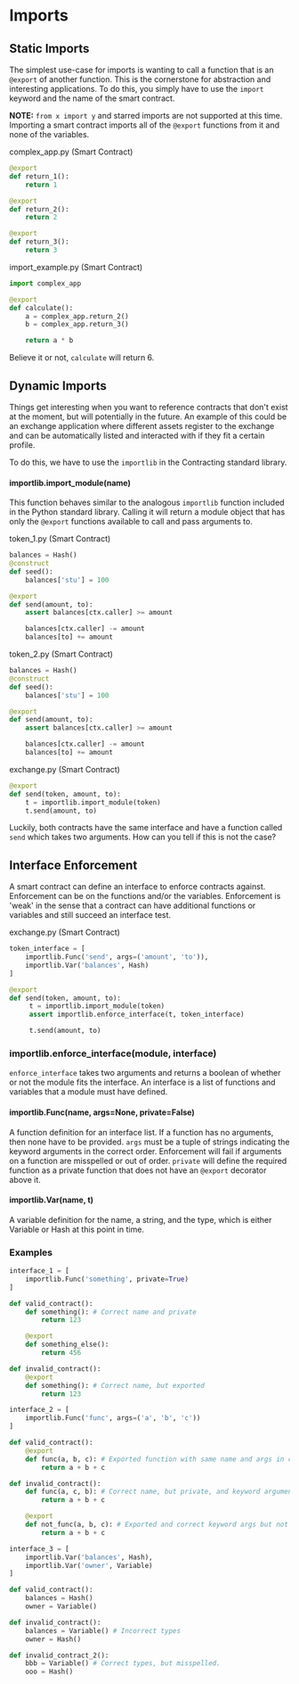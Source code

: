 # Imports

## Static Imports

The simplest use-case for imports is wanting to call a function that is an `@export` of another function. This is the cornerstone for abstraction and interesting applications. To do this, you simply have to use the `import` keyword and the name of the smart contract.

__NOTE:__ `from x import y` and starred imports are not supported at this time. Importing a smart contract imports all of the `@export` functions from it and none of the variables.

complex_app.py (Smart Contract)
```python
@export
def return_1():
    return 1

@export
def return_2():
    return 2

@export
def return_3():
    return 3
```

import_example.py (Smart Contract)
```python
import complex_app

@export
def calculate():
    a = complex_app.return_2()
    b = complex_app.return_3()

    return a * b
```

Believe it or not, `calculate` will return 6.

## Dynamic Imports

Things get interesting when you want to reference contracts that don't exist at the moment, but will potentially in the future. An example of this could be an exchange application where different assets register to the exchange and can be automatically listed and interacted with if they fit a certain profile.

To do this, we have to use the `importlib` in the Contracting standard library.

#### importlib.import_module(name)

This function behaves similar to the analogous `importlib` function included in the Python standard library. Calling it will return a module object that has only the `@export` functions available to call and pass arguments to.

token_1.py (Smart Contract)
```python
balances = Hash()
@construct
def seed():
    balances['stu'] = 100

@export
def send(amount, to):
    assert balances[ctx.caller] >= amount

    balances[ctx.caller] -= amount
    balances[to] += amount
```

token_2.py (Smart Contract)
```python
balances = Hash()
@construct
def seed():
    balances['stu'] = 100

@export
def send(amount, to):
    assert balances[ctx.caller] >= amount

    balances[ctx.caller] -= amount
    balances[to] += amount
```

exchange.py (Smart Contract)
```python
@export
def send(token, amount, to):
    t = importlib.import_module(token)
    t.send(amount, to)
```

Luckily, both contracts have the same interface and have a function called `send` which takes two arguments. How can you tell if this is not the case?

## Interface Enforcement

A smart contract can define an interface to enforce contracts against. Enforcement can be on the functions and/or the variables. Enforcement is 'weak' in the sense that a contract can have additional functions or variables and still succeed an interface test.

exchange.py (Smart Contract)
```python
token_interface = [
    importlib.Func('send', args=('amount', 'to')),
    importlib.Var('balances', Hash)
]

@export
def send(token, amount, to):
     t = importlib.import_module(token)
     assert importlib.enforce_interface(t, token_interface)

     t.send(amount, to)
```

### importlib.enforce_interface(module, interface)

`enforce_interface` takes two arguments and returns a boolean of whether or not the module fits the interface. An interface is a list of functions and variables that a module must have defined.

#### importlib.Func(name, args=None, private=False)

A function definition for an interface list. If a function has no arguments, then none have to be provided. `args` must be a tuple of strings indicating the keyword arguments in the correct order. Enforcement will fail if arguments on a function are misspelled or out of order. `private` will define the required function as a private function that does not have an `@export` decorator above it.

#### importlib.Var(name, t)

A variable definition for the name, a string, and the type, which is either Variable or Hash at this point in time.

### Examples

```python
interface_1 = [
    importlib.Func('something', private=True)
]

def valid_contract():
    def something(): # Correct name and private
        return 123

    @export
    def something_else():
        return 456

def invalid_contract():
    @export
    def something(): # Correct name, but exported
        return 123
```


```python
interface_2 = [
	importlib.Func('func', args=('a', 'b', 'c'))
]

def valid_contract():
    @export
    def func(a, b, c): # Exported function with same name and args in correct order
        return a + b + c

def invalid_contract():
    def func(a, c, b): # Correct name, but private, and keyword arguments are out of order
        return a + b + c

    @export
    def not_func(a, b, c): # Exported and correct keyword args but not the right name
        return a + b + c
```

```python
interface_3 = [
	importlib.Var('balances', Hash),
	importlib.Var('owner', Variable)
]

def valid_contract():
    balances = Hash()
    owner = Variable()

def invalid_contract():
    balances = Variable() # Incorrect types
    owner = Hash()

def invalid_contract_2():
    bbb = Variable() # Correct types, but misspelled.
    ooo = Hash()
```
